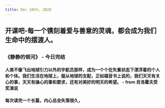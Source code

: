 ```yaml
---
title: Dec 10th, 2020
---
```


## 开课吧-每一个镌刻着爱与善意的灵魂，都会成为我们生命中的摆渡人。
##
### 《静静的顿河》 - 今日完结
#### 人类不像飞出地球引力以外的宇航员那样，成为一个个在失重状态下漂浮着的个人和个体。我们生活在地球上，服从地球的支配，正如福音书上说的，我们天天有关心的事，天天有操心的事和要求，还有对美好的明天的希望。 - from 肖洛霍夫受奖演说
#### 每次读完一个长篇，内心总会失落很久，
